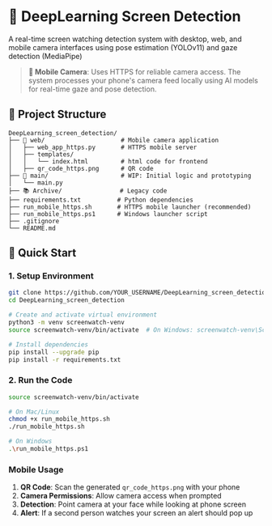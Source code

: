# 🎯 DeepLearning Screen Detection

A real-time screen watching detection system with desktop, web, and mobile camera interfaces using pose estimation (YOLOv11) and gaze detection (MediaPipe)

> **📱 Mobile Camera**: Uses HTTPS for reliable camera access. The system processes your phone's camera feed locally using AI models for real-time gaze and pose detection.

## 📁 Project Structure

```
DeepLearning_screen_detection/
├── 📱 web/                     # Mobile camera application
│   ├── web_app_https.py       # HTTPS mobile server
│   ├── templates/
│   │   └── index.html         # html code for frontend
│   ├── qr_code_https.png      # QR code
├── 🧪 main/                    # WIP: Initial logic and prototyping
│   └── main.py
├── 📚 Archive/                # Legacy code
├── requirements.txt          # Python dependencies
├── run_mobile_https.sh       # HTTPS mobile launcher (recommended)
├── run_mobile_https.ps1      # Windows launcher script
├── .gitignore
└── README.md

```

## 🚀 Quick Start

### 1. Setup Environment
```bash
git clone https://github.com/YOUR_USERNAME/DeepLearning_screen_detection.git
cd DeepLearning_screen_detection

# Create and activate virtual environment
python3 -m venv screenwatch-venv
source screenwatch-venv/bin/activate  # On Windows: screenwatch-venv\Scripts\activate

# Install dependencies
pip install --upgrade pip
pip install -r requirements.txt
```
### 2. Run the Code
```bash
source screenwatch-venv/bin/activate

# On Mac/Linux
chmod +x run_mobile_https.sh
./run_mobile_https.sh

# On Windows
.\run_mobile_https.ps1

```
### Mobile Usage
1. **QR Code**: Scan the generated `qr_code_https.png` with your phone
2. **Camera Permissions**: Allow camera access when prompted
3. **Detection**: Point camera at your face while looking at phone screen
4. **Alert**: If a second person watches your screen an alert should pop up





